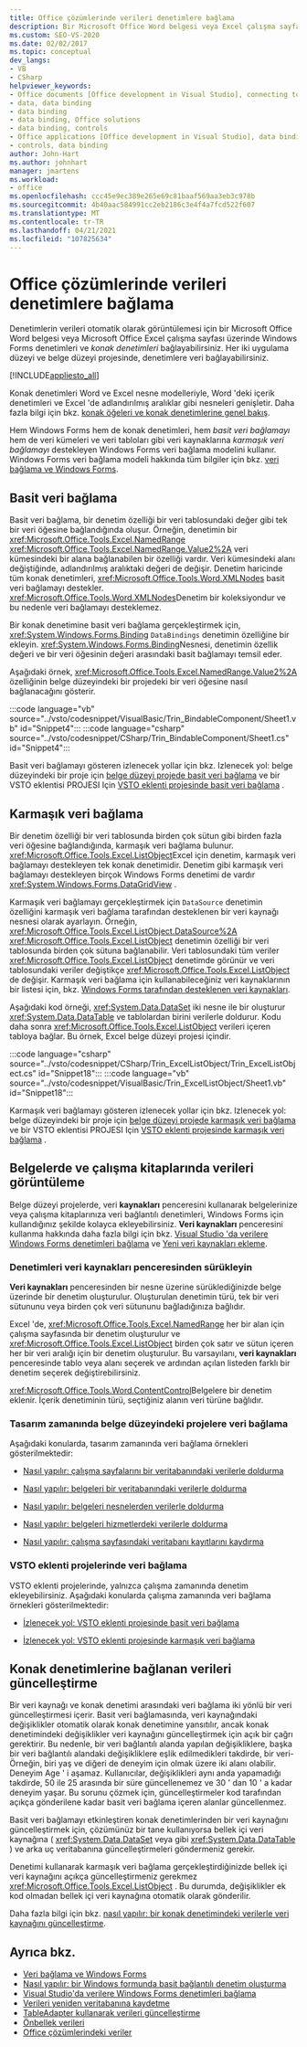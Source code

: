 ```yaml
---
title: Office çözümlerinde verileri denetimlere bağlama
description: Bir Microsoft Office Word belgesi veya Excel çalışma sayfasında bir veri kaynağına Windows Forms denetimleri ve konak denetimlerini nasıl bağlayabileceğinizi öğrenin.
ms.custom: SEO-VS-2020
ms.date: 02/02/2017
ms.topic: conceptual
dev_langs:
- VB
- CSharp
helpviewer_keywords:
- Office documents [Office development in Visual Studio], connecting to data
- data, data binding
- data binding
- data binding, Office solutions
- data binding, controls
- Office applications [Office development in Visual Studio], data binding
- controls, data binding
author: John-Hart
ms.author: johnhart
manager: jmartens
ms.workload:
- office
ms.openlocfilehash: ccc45e9ec389e265e69c81baaf569aa3eb3c978b
ms.sourcegitcommit: 4b40aac584991cc2eb2186c3e4f4a7fcd522f607
ms.translationtype: MT
ms.contentlocale: tr-TR
ms.lasthandoff: 04/21/2021
ms.locfileid: "107825634"
---
```

# <a name="bind-data-to-controls-in-office-solutions"></a>Office çözümlerinde verileri denetimlere bağlama
  Denetimlerin verileri otomatik olarak görüntülemesi için bir Microsoft Office Word belgesi veya Microsoft Office Excel çalışma sayfası üzerinde Windows Forms denetimleri ve *konak denetimleri* bağlayabilirsiniz. Her iki uygulama düzeyi ve belge düzeyi projesinde, denetimlere veri bağlayabilirsiniz.

 [!INCLUDE[appliesto_all](../vsto/includes/appliesto-all-md.md)]

 Konak denetimleri Word ve Excel nesne modelleriyle, Word 'deki içerik denetimleri ve Excel 'de adlandırılmış aralıklar gibi nesneleri genişletir. Daha fazla bilgi için bkz. [konak öğeleri ve konak denetimlerine genel bakış](../vsto/host-items-and-host-controls-overview.md).

 Hem Windows Forms hem de konak denetimleri, hem *basit veri bağlamayı* hem de veri kümeleri ve veri tabloları gibi veri kaynaklarına *karmaşık veri bağlamayı* destekleyen Windows Forms veri bağlama modelini kullanır. Windows Forms veri bağlama modeli hakkında tüm bilgiler için bkz. [veri bağlama ve Windows Forms](/dotnet/framework/winforms/data-binding-and-windows-forms).

## <a name="simple-data-binding"></a>Basit veri bağlama
 Basit veri bağlama, bir denetim özelliği bir veri tablosundaki değer gibi tek bir veri öğesine bağlandığında oluşur. Örneğin, denetimin bir <xref:Microsoft.Office.Tools.Excel.NamedRange> <xref:Microsoft.Office.Tools.Excel.NamedRange.Value2%2A> veri kümesindeki bir alana bağlanabilen bir özelliği vardır. Veri kümesindeki alanı değiştiğinde, adlandırılmış aralıktaki değeri de değişir. Denetim haricinde tüm konak denetimleri, <xref:Microsoft.Office.Tools.Word.XMLNodes> basit veri bağlamayı destekler. <xref:Microsoft.Office.Tools.Word.XMLNodes>Denetim bir koleksiyondur ve bu nedenle veri bağlamayı desteklemez.

 Bir konak denetimine basit veri bağlama gerçekleştirmek için, <xref:System.Windows.Forms.Binding> `DataBindings` denetimin özelliğine bir ekleyin. <xref:System.Windows.Forms.Binding>Nesnesi, denetimin özellik değeri ve bir veri öğesinin değeri arasındaki basit bağlamayı temsil eder.

 Aşağıdaki örnek, <xref:Microsoft.Office.Tools.Excel.NamedRange.Value2%2A> özelliğinin belge düzeyindeki bir projedeki bir veri öğesine nasıl bağlanacağını gösterir.

 :::code language="vb" source="../vsto/codesnippet/VisualBasic/Trin_BindableComponent/Sheet1.vb" id="Snippet4":::
 :::code language="csharp" source="../vsto/codesnippet/CSharp/Trin_BindableComponent/Sheet1.cs" id="Snippet4":::

 Basit veri bağlamayı gösteren izlenecek yollar için bkz. Izlenecek yol: belge düzeyindeki bir proje için [belge düzeyi projede basit veri bağlama](../vsto/walkthrough-simple-data-binding-in-a-document-level-project.md) ve bir VSTO eklentisi PROJESI Için [VSTO eklenti projesinde basit veri bağlama](../vsto/walkthrough-simple-data-binding-in-vsto-add-in-project.md) .

## <a name="complex-data-binding"></a>Karmaşık veri bağlama
 Bir denetim özelliği bir veri tablosunda birden çok sütun gibi birden fazla veri öğesine bağlandığında, karmaşık veri bağlama bulunur. <xref:Microsoft.Office.Tools.Excel.ListObject>Excel için denetim, karmaşık veri bağlamayı destekleyen tek konak denetimidir. Denetim gibi karmaşık veri bağlamayı destekleyen birçok Windows Forms denetimi de vardır <xref:System.Windows.Forms.DataGridView> .

 Karmaşık veri bağlamayı gerçekleştirmek için `DataSource` denetimin özelliğini karmaşık veri bağlama tarafından desteklenen bir veri kaynağı nesnesi olarak ayarlayın. Örneğin, <xref:Microsoft.Office.Tools.Excel.ListObject.DataSource%2A> <xref:Microsoft.Office.Tools.Excel.ListObject> denetimin özelliği bir veri tablosunda birden çok sütuna bağlanabilir. Veri tablosundaki tüm veriler <xref:Microsoft.Office.Tools.Excel.ListObject> denetimde görünür ve veri tablosundaki veriler değiştikçe <xref:Microsoft.Office.Tools.Excel.ListObject> de değişir. Karmaşık veri bağlama için kullanabileceğiniz veri kaynaklarının bir listesi için, bkz. [Windows Forms tarafından desteklenen veri kaynakları](/dotnet/framework/winforms/data-sources-supported-by-windows-forms).

 Aşağıdaki kod örneği, <xref:System.Data.DataSet> iki nesne ile bir oluşturur <xref:System.Data.DataTable> ve tablolardan birini verilerle doldurur. Kodu daha sonra <xref:Microsoft.Office.Tools.Excel.ListObject> verileri içeren tabloya bağlar. Bu örnek, Excel belge düzeyi projesi içindir.

 :::code language="csharp" source="../vsto/codesnippet/CSharp/Trin_ExcelListObject/Trin_ExcelListObject.cs" id="Snippet18":::
 :::code language="vb" source="../vsto/codesnippet/VisualBasic/Trin_ExcelListObject/Sheet1.vb" id="Snippet18":::

 Karmaşık veri bağlamayı gösteren izlenecek yollar için bkz. Izlenecek yol: belge düzeyindeki bir proje için [belge düzeyi projede karmaşık veri bağlama](../vsto/walkthrough-complex-data-binding-in-a-document-level-project.md) ve bir VSTO eklentisi PROJESI Için [VSTO eklenti projesinde karmaşık veri bağlama](../vsto/walkthrough-complex-data-binding-in-vsto-add-in-project.md) .

## <a name="display-data-in-documents-and-workbooks"></a>Belgelerde ve çalışma kitaplarında verileri görüntüleme
 Belge düzeyi projelerde, veri **kaynakları** penceresini kullanarak belgelerinize veya çalışma kitaplarınıza veri bağlantılı denetimleri, Windows Forms için kullandığınız şekilde kolayca ekleyebilirsiniz. **Veri kaynakları** penceresini kullanma hakkında daha fazla bilgi için bkz. [Visual Studio 'da verilere Windows Forms denetimleri bağlama](../data-tools/bind-windows-forms-controls-to-data-in-visual-studio.md) ve [Yeni veri kaynakları ekleme](../data-tools/add-new-data-sources.md).

### <a name="drag-controls-from-the-data-sources-window"></a>Denetimleri veri kaynakları penceresinden sürükleyin
 **Veri kaynakları** penceresinden bir nesne üzerine sürüklediğinizde belge üzerinde bir denetim oluşturulur. Oluşturulan denetimin türü, tek bir veri sütununu veya birden çok veri sütununu bağladığınıza bağlıdır.

 Excel 'de, <xref:Microsoft.Office.Tools.Excel.NamedRange> her bir alan için çalışma sayfasında bir denetim oluşturulur ve <xref:Microsoft.Office.Tools.Excel.ListObject> birden çok satır ve sütun içeren her bir veri aralığı için bir denetim oluşturulur. Bu varsayılanı, **veri kaynakları** penceresinde tablo veya alanı seçerek ve ardından açılan listeden farklı bir denetim seçerek değiştirebilirsiniz.

 <xref:Microsoft.Office.Tools.Word.ContentControl>Belgelere bir denetim eklenir. İçerik denetiminin türü, seçtiğiniz alanın veri türüne bağlıdır.

### <a name="bind-data-in-document-level-projects-at-design-time"></a>Tasarım zamanında belge düzeyindeki projelere veri bağlama
 Aşağıdaki konularda, tasarım zamanında veri bağlama örnekleri gösterilmektedir:

- [Nasıl yapılır: çalışma sayfalarını bir veritabanındaki verilerle doldurma](../vsto/how-to-populate-worksheets-with-data-from-a-database.md)

- [Nasıl yapılır: belgeleri bir veritabanındaki verilerle doldurma](../vsto/how-to-populate-documents-with-data-from-a-database.md)

- [Nasıl yapılır: belgeleri nesnelerden verilerle doldurma](../vsto/how-to-populate-documents-with-data-from-objects.md)

- [Nasıl yapılır: belgeleri hizmetlerdeki verilerle doldurma](../vsto/how-to-populate-documents-with-data-from-services.md)

- [Nasıl yapılır: çalışma sayfasındaki veritabanı kayıtlarını kaydırma](../vsto/how-to-scroll-through-database-records-in-a-worksheet.md)

### <a name="bind-data-in-vsto-add-in-projects"></a>VSTO eklenti projelerinde veri bağlama
 VSTO eklenti projelerinde, yalnızca çalışma zamanında denetim ekleyebilirsiniz. Aşağıdaki konularda çalışma zamanında veri bağlama örnekleri gösterilmektedir:

- [İzlenecek yol: VSTO eklenti projesinde basit veri bağlama](../vsto/walkthrough-simple-data-binding-in-vsto-add-in-project.md)

- [İzlenecek yol: VSTO eklenti projesinde karmaşık veri bağlama](../vsto/walkthrough-complex-data-binding-in-vsto-add-in-project.md)

## <a name="update-data-that-is-bound-to-host-controls"></a>Konak denetimlerine bağlanan verileri güncelleştirme
 Bir veri kaynağı ve konak denetimi arasındaki veri bağlama iki yönlü bir veri güncelleştirmesi içerir. Basit veri bağlamasında, veri kaynağındaki değişiklikler otomatik olarak konak denetimine yansıtılır, ancak konak denetimindeki değişiklikler veri kaynağını güncelleştirmek için açık bir çağrı gerektirir. Bu nedenle, bir veri bağlantılı alanda yapılan değişikliklere, başka bir veri bağlantılı alandaki değişikliklere eşlik edilmedikleri takdirde, bir veri- Örneğin, biri yaş ve diğeri de deneyim için olmak üzere iki alanı olabilir. Deneyim Age ' i aşamaz. Kullanıcılar, değişiklikleri aynı anda yapamadığı takdirde, 50 ile 25 arasında bir süre güncellenemez ve 30 ' dan 10 ' a kadar deneyim yaşar. Bu sorunu çözmek için, güncelleştirmeler kod tarafından açıkça gönderilene kadar basit veri bağlama içeren alanlar güncellenmez.

 Basit veri bağlamayı etkinleştiren konak denetimlerinden bir veri kaynağını güncelleştirmek için, çözümünüz bir tane kullanıyorsa bellek içi veri kaynağına ( <xref:System.Data.DataSet> veya gibi <xref:System.Data.DataTable> ) ve arka uç veritabanına güncelleştirmeleri göndermeniz gerekir.

 Denetimi kullanarak karmaşık veri bağlama gerçekleştirdiğinizde bellek içi veri kaynağını açıkça güncelleştirmeniz gerekmez <xref:Microsoft.Office.Tools.Excel.ListObject> . Bu durumda, değişiklikler ek kod olmadan bellek içi veri kaynağına otomatik olarak gönderilir.

 Daha fazla bilgi için bkz. [nasıl yapılır: bir konak denetimindeki verilerle veri kaynağını güncelleştirme](../vsto/how-to-update-a-data-source-with-data-from-a-host-control.md).

## <a name="see-also"></a>Ayrıca bkz.
- [Veri bağlama ve Windows Forms](/dotnet/framework/winforms/data-binding-and-windows-forms)
- [Nasıl yapılır: bir Windows formunda basit bağlantılı denetim oluşturma](/dotnet/framework/winforms/how-to-create-a-simple-bound-control-on-a-windows-form)
- [Visual Studio'da verilere Windows Forms denetimleri bağlama](../data-tools/bind-windows-forms-controls-to-data-in-visual-studio.md)
- [Verileri yeniden veritabanına kaydetme](../data-tools/save-data-back-to-the-database.md)
- [TableAdapter kullanarak verileri güncelleştirme](../data-tools/update-data-by-using-a-tableadapter.md)
- [Önbellek verileri](../vsto/caching-data.md)
- [Office çözümlerindeki veriler](../vsto/data-in-office-solutions.md)
